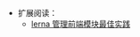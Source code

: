 <!--
 * @Author: Ying Zhang
 * @Date: 2021-12-01 13:36:22
 * @LastEditTime: 2021-12-01 16:42:07
 * @LastEditors: Ying Zhang
 * @Description:
 * @FilePath: /everyday/lerna/lerna.md
 * 道阻且长，行则将至
-->

- 扩展阅读：
  - [lerna 管理前端模块最佳实践](https://juejin.cn/post/6844903568751722509)
